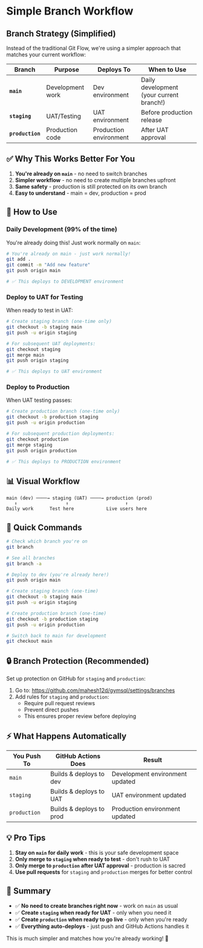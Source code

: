 # Simple Branch Workflow

## Branch Strategy (Simplified)

Instead of the traditional Git Flow, we're using a simpler approach that matches your current workflow:

| Branch | Purpose | Deploys To | When to Use |
|--------|---------|------------|-------------|
| **`main`** | Development work | Dev environment | Daily development (your current branch!) |
| **`staging`** | UAT/Testing | UAT environment | Before production release |
| **`production`** | Production code | Production environment | After UAT approval |

## ✅ Why This Works Better For You

1. **You're already on `main`** - no need to switch branches
2. **Simpler workflow** - no need to create multiple branches upfront
3. **Same safety** - production is still protected on its own branch
4. **Easy to understand** - main = dev, production = prod

## 🚀 How to Use

### Daily Development (99% of the time)

You're already doing this! Just work normally on `main`:

```bash
# You're already on main - just work normally!
git add .
git commit -m "Add new feature"
git push origin main

# ✅ This deploys to DEVELOPMENT environment
```

### Deploy to UAT for Testing

When ready to test in UAT:

```bash
# Create staging branch (one-time only)
git checkout -b staging main
git push -u origin staging

# For subsequent UAT deployments:
git checkout staging
git merge main
git push origin staging

# ✅ This deploys to UAT environment
```

### Deploy to Production

When UAT testing passes:

```bash
# Create production branch (one-time only)
git checkout -b production staging
git push -u origin production

# For subsequent production deployments:
git checkout production
git merge staging
git push origin production

# ✅ This deploys to PRODUCTION environment
```

## 📊 Visual Workflow

```
main (dev) ────→ staging (UAT) ────→ production (prod)
   ↑                  ↑                     ↑
Daily work      Test here            Live users here
```

## 🎯 Quick Commands

```bash
# Check which branch you're on
git branch

# See all branches
git branch -a

# Deploy to dev (you're already here!)
git push origin main

# Create staging branch (one-time)
git checkout -b staging main
git push -u origin staging

# Create production branch (one-time)
git checkout -b production staging  
git push -u origin production

# Switch back to main for development
git checkout main
```

## 🔒 Branch Protection (Recommended)

Set up protection on GitHub for `staging` and `production`:

1. Go to: https://github.com/mahesh12d/gymsql/settings/branches
2. Add rules for `staging` and `production`:
   - Require pull request reviews
   - Prevent direct pushes
   - This ensures proper review before deploying

## ⚡ What Happens Automatically

| You Push To | GitHub Actions Does | Result |
|-------------|---------------------|--------|
| `main` | Builds & deploys to dev | Development environment updated |
| `staging` | Builds & deploys to UAT | UAT environment updated |
| `production` | Builds & deploys to prod | Production environment updated |

## 💡 Pro Tips

1. **Stay on `main` for daily work** - this is your safe development space
2. **Only merge to `staging` when ready to test** - don't rush to UAT
3. **Only merge to `production` after UAT approval** - production is sacred
4. **Use pull requests** for `staging` and `production` merges for better control

## 📝 Summary

- ✅ **No need to create branches right now** - work on `main` as usual
- ✅ **Create `staging` when ready for UAT** - only when you need it
- ✅ **Create `production` when ready to go live** - only when you're ready
- ✅ **Everything auto-deploys** - just push and GitHub Actions handles it

This is much simpler and matches how you're already working! 🎉
